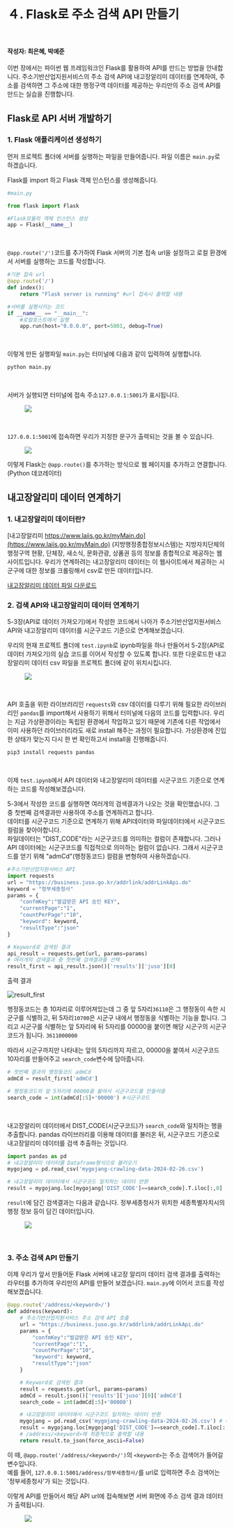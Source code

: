 # ４. Flask로 주소 검색 API 만들기

<br>

#### 작성자: 최은혜, 박예준

이번 장에서는 파이썬 웹 프레임워크인 Flask를 활용하여 API를 만드는 방법을 안내합니다. 주소기반산업지원서비스의 주소 검색 API에 내고장알리미 데이터를 연계하여, 주소를 검색하면 그 주소에 대한 행정구역 데이터를 제공하는 우리만의 주소 검색 API를 만드는 실습을 진행합니다.



## Flask로 API 서버 개발하기

### 1. Flask 애플리케이션 생성하기

먼저 프로젝트 폴더에 서버를 실행하는 파일을 만들어줍니다. 파일 이름은 `main.py`로 하겠습니다.

Flask를 import 하고 Flask 객체 인스턴스를 생성해줍니다.

```py
#main.py

from flask import Flask

#Flask모듈의 객체 인스턴스 생성
app = Flask(__name__)

```
<br>

`@app.route('/')`코드를 추가하여 Flask 서버의 기본 접속 url을 설정하고 로컬 환경에서 서버를 실행하는 코드를 작성합니다.
```py
#기본 접속 url
@app.route('/')
def index():
    return "Flask server is running" #url 접속시 출력할 내용

#서버를 실행시키는 코드
if __name__ == "__main__":
    #로컬호스트에서 실행
    app.run(host="0.0.0.0", port=5001, debug=True)
```
<br>

이렇게 만든 실행파일 `main.py`는 터미널에 다음과 같이 입력하여 실행합니다.
```py
python main.py
```

<br>

 서버가 실행되면 터미널에 접속 주소`127.0.0.1:5001`가 표시됩니다.<br>

<figure class="flex flex-col items-center justify-center">
    <img src="../img/5-3-runserver.png" >
</figure>

<br>

 `127.0.0.1:5001`에 접속하면 우리가 지정한 문구가 출력되는 것을 볼 수 있습니다.

<figure class="flex flex-col items-center justify-center">
    <img src="../img/5-3-flaskisrunning.png" >
</figure>


이렇게 Flask는 `@app.route()`를 추가하는 방식으로 웹 페이지를 추가하고 연결합니다. (Python 데코레이터)

## 내고장알리미 데이터 연계하기

### 1. 내고장알리미 데이터란?
[내고장알리미 https://www.laiis.go.kr/myMain.do](https://www.laiis.go.kr/myMain.do) (지방행정종합정보시스템)는 지방자치단체의 행정구역 현황, 단체장, 새소식, 문화관광, 상품권 등의 정보를 종합적으로 제공하는 웹 사이트입니다.
우리가 연계하려는 내고장알리미 데이터는 이 웹사이트에서 제공하는 시군구에 대한 정보를 크롤링해서 csv로 만든 데이터입니다.

[내고장알리미 데이터 파일 다운로드](./mygojang-crawling-data-2024-02-26.csv)

### 2. 검색 API와 내고장알리미 데이터 연계하기

5-3장(API로 데이터 가져오기)에서 작성한 코드에서 나아가 주소기반산업지원서비스 API와 내고장알리미 데이터를 시군구코드 기준으로 연계해보겠습니다.

우리의 현재 프로젝트 폴더에 `test.ipynb`로 ipynb파일을 하나 만들어서 5-2장(API로 데이터 가져오기)의 실습 코드를 이어서 작성할 수 있도록 합니다. 또한 다운로드한 내고장알리미 데이터 csv 파일을 프로젝트 폴더에 같이 위치시킵니다.

<figure class="flex flex-col items-center justify-center">
    <img src="../img/5-3-testipynb.png" >
</figure>

<br> 

API 호출을 위한 라이브러리인 `requests`와 csv 데이터를 다루기 위해 필요한 라이브러리인 `pandas`를 import해서 사용하기 위해서 터미널에 다음의 코드를 입력합니다. 우리는 지금 가상환경이라는 독립된 환경에서 작업하고 있기 때문에 기존에 다른 작업에서 이미 사용하던 라이브러리라도 새로 install 해주는 과정이 필요합니다. 가상환경에 진입한 상태가 맞는지 다시 한 번 확인하고서 install을 진행해줍니다.

```py
pip3 install requests pandas
```

<br>

이제 `test.ipynb`에서 API 데이터와 내고장알리미 데이터를 시군구코드 기준으로 연계하는 코드를 작성해보겠습니다.

5-3에서 작성한 코드를 실행하면 여러개의 검색결과가 나오는 것을 확인했습니다. 그 중 첫번째 검색결과만 사용하여 주소를 연계하려고 합니다. <br>
데이터를 시군구코드 기준으로 연계하기 위해 API데이터와 파일데이터에서 시군구코드 컬럼을 찾아야합니다. <br>
파일데이터는 "DIST_CODE"라는 시군구코드를 의미하는 컬럼이 존재합니다. 그러나 API 데이터에는 시군구코드를 직접적으로 의미하는 컬럼이 없습니다. 그래서 시군구코드를 얻기 위해 "admCd"(행정동코드) 컬럼을 변형하여 사용하겠습니다.<br>
```py
#주소기반산업지원서비스 API
import requests
url = "https://business.juso.go.kr/addrlink/addrLinkApi.do"
keyword = "정부세종청사"
params = {
    "confmKey":"발급받은 API 승인 KEY",
    "currentPage":"1",
    "countPerPage":"10",
    "keyword": keyword, 
    "resultType":"json"
}

# Keyword로 검색된 결과
api_result = requests.get(url, params=params)
# 여러개의 검색결과 중 첫번째 검색결과를 선택
result_first = api_result.json()['results']['juso'][0]
```
출력 결과

![result_first](../img/5-4-api-result-admCd.png)


행정동코드는 총 10자리로 이루어져있는데 그 중 앞 5자리`36110`은 그 행정동이 속한 시군구를 식별하고, 뒤 5자리`10700`은 시군구 내에서 행정동을 식별하는 기능을 합니다. 그리고 시군구를 식별하는 앞 5자리에 뒤 5자리를 00000을 붙이면 해당 시군구의 시군구코드가 됩니다. `3611000000`

따라서 시군구까지만 나타내는 앞의 5자리까지 자르고, 00000을 붙여서 시군구코드 10자리를 만들어주고 `search_code`변수에 담아줍니다. 

```py
# 첫번째 결과의 행정동코드 admCd
admCd = result_first['admCd']

# 행정동코드의 앞 5자리에 00000을 붙여서 시군구코드를 만들어줌 
search_code = int(admCd[:5]+'00000') #시군구코드 
```
<br>

내고장알리미 데이터에서 DIST_CODE(시군구코드)가 `search_code`와 일치하는 행을 추출합니다. pandas 라이브러리를 이용해 데이터를 불러온 뒤, 시군구코드 기준으로 내고장알리미 데이터를 검색 추출하는 것입니다.

```py
import pandas as pd
# 내고장알리미 데이터를 Dataframe형식으로 불러오기
mygojang = pd.read_csv('mygojang-crawling-data-2024-02-26.csv')

# 내고장알리미 데이터에서 시군구코드 일치하는 데이터 반환
result = mygojang.loc[mygojang['DIST_CODE']==search_code].T.iloc[:,0]
```
`result`에 담긴 검색결과는 다음과 같습니다. 정부세종청사가 위치한 세종특별자치시의 행정 정보 등이 담긴 데이터입니다.

<figure class="flex flex-col items-center justify-center">
    <img src="../img/5-3-result.png" >
</figure>


<br> 

### 3. 주소 검색 API 만들기


이제 우리가 앞서 만들어둔 Flask 서버에 내고장 알리미 데이터 검색 결과를 출력하는 라우터를 추가하여 우리만의 API를 만들어 보겠습니다. `main.py`에 이어서 코드를 작성해보겠습니다.

```py
@app.route('/address/<keyword>/')
def address(keyword):
    # 주소기반산업지원서비스 주소 검색 API 호출
    url = "https://business.juso.go.kr/addrlink/addrLinkApi.do"
    params = {
        "confmKey":"발급받은 API 승인 KEY",
        "currentPage":"1",
        "countPerPage":"10",
        "keyword": keyword,
        "resultType":"json"
    }

    # Keyword로 검색된 결과
    result = requests.get(url, params=params)
    admCd = result.json()['results']['juso'][0]['admCd']
    search_code = int(admCd[:5]+'00000')

    # 내고장알리미 데이터에서 시군구코드 일치하는 데이터 반환
    mygojang = pd.read_csv('mygojang-crawling-data-2024-02-26.csv') # 내고장알리미 데이터
    result = mygojang.loc[mygojang['DIST_CODE']==search_code].T.iloc[:,0]
    # /address/<keyword>에 최종적으로 출력할 내용
    return result.to_json(force_ascii=False) 
```

이 때, `@app.route('/address/<keyword>/')`의 `<keyword>`는 주소 검색어가 들어갈 변수입니다. 
<br>예를 들어, `127.0.0.1:5001/address/정부세종청사/`를 url로 입력하면 주소 검색어는 '정부세종청사'가 되는 것입니다.

이렇게 API를 만들어서 해당 API url에 접속해보면 서버 화면에 주소 검색 결과 데이터가 출력됩니다.

<figure class="flex flex-col items-center justify-center">
    <img src="../img/5-3-apiresult.png" >
</figure>



